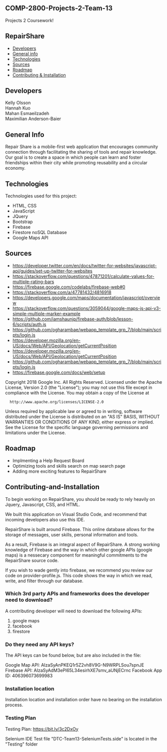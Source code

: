 ## COMP-2800-Projects-2-Team-13
Projects 2 Coursework! 

## RepairShare

* [Developers](#developers)
* [General info](#general-info)
* [Technologies](#technologies)
* [Sources](#sources)
* [Roadmap](#roadmap)
* [Contributing & Installation](#Contributing-and-Installation)

## Developers
Kelly Olsson
<br>
Hannah Kuo
<br>
Mahan Esmaeilzadeh
<br>
Maximilian Anderson-Baier

## General Info

Repair Share is a mobile-first web application that encourages community connection through facilitating the sharing of tools and repair knowledge. Our goal is to create a space in which people can learn and foster friendships within their city while promoting reusability and a circular economy. 
	
## Technologies
Technologies used for this project:
* HTML, CSS
* JavaScript
* JQuery
* Bootstrap 
* Firebase
* Firestore noSQL Database
* Google Maps API

## Sources

* https://developer.twitter.com/en/docs/twitter-for-websites/javascript-api/guides/set-up-twitter-for-websites
* https://stackoverflow.com/questions/47871201/calculate-values-for-multiple-rating-bars
* https://firebase.google.com/codelabs/firebase-web#0
* https://stackoverflow.com/a/47781432/4816918
* https://developers.google.com/maps/documentation/javascript/overview
* https://stackoverflow.com/questions/3059044/google-maps-js-api-v3-simple-multiple-marker-example
* https://github.com/iamshaunjp/firebase-auth/blob/lesson-6/scripts/auth.js
* https://github.com/ogharambae/webapp_template_grp_7/blob/main/scripts/login.js
* https://developer.mozilla.org/en-US/docs/Web/API/Geolocation/getCurrentPosition
* https://developer.mozilla.org/en-US/docs/Web/API/Geolocation/getCurrentPosition
* https://github.com/ogharambae/webapp_template_grp_7/blob/main/scripts/login.js
* https://firebase.google.com/docs/web/setup


Copyright 2018 Google Inc. All Rights Reserved.
Licensed under the Apache License, Version 2.0 (the "License");
you may not use this file except in compliance with the License.
You may obtain a copy of the License at

      http://www.apache.org/licenses/LICENSE-2.0
 
Unless required by applicable law or agreed to in writing, software
distributed under the License is distributed on an "AS IS" BASIS,
WITHOUT WARRANTIES OR CONDITIONS OF ANY KIND, either express or implied.
See the License for the specific language governing permissions and
limitations under the License.


## Roadmap
* Implmenting a Help Request Board
* Optimizing tools and skills search on map search page
* Adding more exciting features to RepairShare 


## Contributing-and-Installation

To begin working on RepairShare, you should be ready to rely heavily on Jquery, Javascript, CSS, and HTML.

We built this application on Visual Studio Code, and recommend that incoming developers also use this IDE. 

RepairShare is built around Firebase. This online database allows for the storage of messages, user skills, personal information and tools. 

As a result, Firebase is an integral aspect of RepairShare. A strong working knowledge of Firebase and the way in which other google APIs (google maps) is a nessecary component for meaningful commitments to the RepairShare source code. 

If you wish to wade gently into firebase, we recommend you review our code on provider-profile.js. This code shows the way in which we read, write, and filter through our database. 


### Which 3rd party APIs and frameworks does the developer need to download?  

A contributing developer will need to download the following APIs:
1) google maps 
2) facebook 
3) firestore

### Do they need any API keys?

The API keys can be found below, but are also included in the file: 

Google Map API: AIzaSyAnPKEQ1r5Z2vh8V9G-N9WRPLSou7spnJE
Firebase API: AIzaSyAdM3ePl65L34esirhXE7smv_aUNjECrnc
Facebook App ID: 406396073699983

### Installation location 

Installation location and installation order have no bearing on the installation process.

### Testing Plan

Testing Plan: https://bit.ly/3c2DxOy

Selenium IDE Test file "DTC-Team13-SeleniumTests.side" is located in the "Testing" folder
